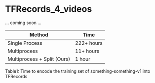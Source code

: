 # TFRecords_4_videos

... coming soon ... 


| Method                      | Time       |
|-----------------------------|------------|
| Single Process              | 222+ hours |
| Multiprocess                | 11+ hours  |
| Multiprocess + Split (Ours) | 1 hour     |

Table1: Time to encode the training set of something-something-v1 into TFRecords
